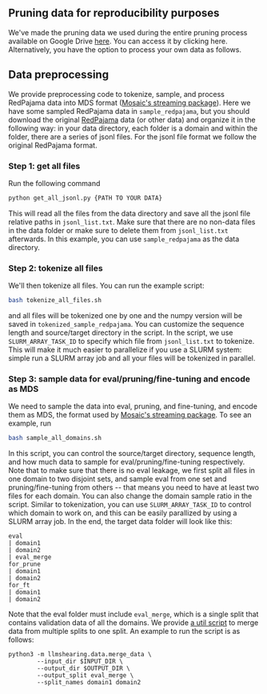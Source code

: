 ## Pruning data for reproducibility purposes
We've made the pruning data we used during the entire pruning process available on Google Drive [here](https://drive.google.com/drive/folders/1Y4c_dOSa3bAw--WCfZphxvMMOlMnFvpB). You can access it by clicking here. Alternatively, you have the option to process your own data as follows.


## Data preprocessing

We provide preprocessing code to tokenize, sample, and process RedPajama data into MDS format ([Mosaic's streaming package](https://docs.mosaicml.com/projects/streaming/en/stable/index.html)). Here we have some sampled RedPajama data in `sample_redpajama`, but you should download the original [RedPajama](https://together.ai/blog/redpajama) data (or other data) and organize it in the following way: in your data directory, each folder is a domain and within the folder, there are a series of jsonl files. For the jsonl file format we follow the original RedPajama format.

### Step 1: get all files

Run the following command
```bash
python get_all_jsonl.py {PATH TO YOUR DATA}
```
This will read all the files from the data directory and save all the jsonl file relative paths in `jsonl_list.txt`. Make sure that there are no non-data files in the data folder or make sure to delete them from `jsonl_list.txt` afterwards. In this example, you can use `sample_redpajama` as the data directory.

### Step 2: tokenize all files

We'll then tokenize all files. You can run the example script:
```bash
bash tokenize_all_files.sh
```
and all files will be tokenized one by one and the numpy version will be saved in `tokenized_sample_redpajama`. You can customize the sequence length and source/target directory in the script. In the script, we use `SLURM_ARRAY_TASK_ID` to specify which file from `jsonl_list.txt` to tokenize. This will make it much easier to parallelize if you use a SLURM system: simple run a SLURM array job and all your files will be tokenized in parallel.

### Step 3: sample data for eval/pruning/fine-tuning and encode as MDS

We need to sample the data into eval, pruning, and fine-tuning, and encode them as MDS, the format used by [Mosaic's streaming package](https://docs.mosaicml.com/projects/streaming/en/stable/index.html). To see an example, run
```bash
bash sample_all_domains.sh
```

In this script, you can control the source/target directory, sequence length, and how much data to sample for eval/pruning/fine-tuning respectively. Note that to make sure that there is no eval leakage, we first split all files in one domain to two disjoint sets, and sample eval from one set and pruning/fine-tuning from others -- that means you need to have at least two files for each domain. You can also change the domain sample ratio in the script. Similar to tokenization, you can use `SLURM_ARRAY_TASK_ID` to control which domain to work on, and this can be easily parallized by using a SLURM array job. In the end, the target data folder will look like this:

```
eval
| domain1
| domain2
| eval_merge
for_prune
| domain1
| domain2
for_ft
| domain1
| domain2
```

Note that the eval folder must include `eval_merge`, which is a single split that contains validation data of all the domains. We provide [a util script](data/merge_data.py) to merge data from multiple splits to one split. An example to run the script is as follows:

```
python3 -m llmshearing.data.merge_data \
        --input_dir $INPUT_DIR \
        --output_dir $OUTPUT_DIR \
        --output_split eval_merge \
        --split_names domain1 domain2
```

